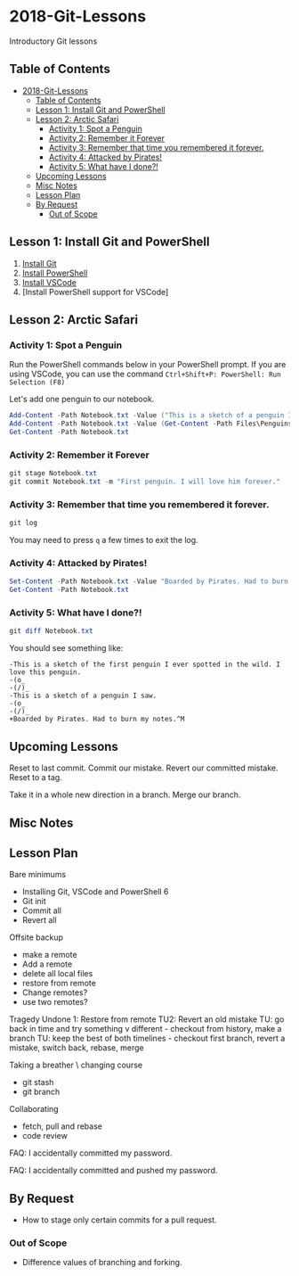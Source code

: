 # 2018-Git-Lessons
Introductory Git lessons

## Table of Contents

- [2018-Git-Lessons](#2018-git-lessons)
  - [Table of Contents](#table-of-contents)
  - [Lesson 1: Install Git and PowerShell](#lesson-1-install-git-and-powershell)
  - [Lesson 2: Arctic Safari](#lesson-2-arctic-safari)
    - [Activity 1: Spot a Penguin](#activity-1-spot-a-penguin)
    - [Activity 2: Remember it Forever](#activity-2-remember-it-forever)
    - [Activity 3: Remember that time you remembered it forever.](#activity-3-remember-that-time-you-remembered-it-forever)
    - [Activity 4: Attacked by Pirates!](#activity-4-attacked-by-pirates)
    - [Activity 5: What have I done?!](#activity-5-what-have-i-done)
  - [Upcoming Lessons](#upcoming-lessons)
  - [Misc Notes](#misc-notes)
  - [Lesson Plan](#lesson-plan)
  - [By Request](#by-request)
    - [Out of Scope](#out-of-scope)

## Lesson 1: Install Git and PowerShell

1. [Install Git](https://git-scm.com/book/en/v2/Getting-Started-Installing-Git)
2. [Install PowerShell](https://docs.microsoft.com/en-us/powershell/scripting/setup/installing-powershell?view=powershell-6)
3. [Install VSCode](https://code.visualstudio.com/docs/setup/setup-overview)
4. [Install PowerShell support for VSCode]

## Lesson 2: Arctic Safari

### Activity 1: Spot a Penguin

Run the PowerShell commands below in your PowerShell prompt.
If you are using VSCode, you can use the command ```Ctrl+Shift+P: PowerShell: Run Selection (F8)```

Let's add one penguin to our notebook.
```powershell
Add-Content -Path Notebook.txt -Value ("This is a sketch of a penguin I saw.")
Add-Content -Path Notebook.txt -Value (Get-Content -Path Files\Penguins\1.txt)
Get-Content -Path Notebook.txt
```

### Activity 2: Remember it Forever

```powershell
git stage Notebook.txt
git commit Notebook.txt -m "First penguin. I will love him forever."
```

### Activity 3: Remember that time you remembered it forever.

```powershell
git log
```

You may need to press `q` a few times to exit the log.

### Activity 4: Attacked by Pirates!


```powershell
Set-Content -Path Notebook.txt -Value "Boarded by Pirates. Had to burn my notes."
Get-Content -Path Notebook.txt
```

### Activity 5: What have I done?!

```powershell
git diff Notebook.txt
```

You should see something like:
```
-This is a sketch of the first penguin I ever spotted in the wild. I love this penguin.
-(o_
-(/)_
-This is a sketch of a penguin I saw.
-(o_
-(/)_
+Boarded by Pirates. Had to burn my notes.^M
```

## Upcoming Lessons

Reset to last commit.
Commit our mistake.
Revert our committed mistake.
Reset to a tag.

Take it in a whole new direction in a branch.
Merge our branch.

## Misc Notes

## Lesson Plan

Bare minimums
  - Installing Git, VSCode and PowerShell 6
  - Git init
  - Commit all
  - Revert all


Offsite backup
  - make a remote
  - Add a remote
  - delete all local files
  - restore from remote
  - Change remotes?
  - use two remotes?

Tragedy Undone 1: Restore from remote
TU2: Revert an old mistake
TU: go back in time and try something v different - checkout from history, make a branch
TU: keep the best of both timelines - checkout first branch, revert a mistake, switch back, rebase, merge


Taking a breather \ changing course
  - git stash
  - git branch

Collaborating
  - fetch, pull and rebase
  - code review

  
FAQ: I accidentally committed my password.

FAQ: I accidentally committed and pushed my password.

## By Request

- How to stage only certain commits for a pull request.

### Out of Scope

- Difference values of branching and forking.


